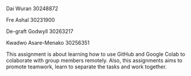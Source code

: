 Dai Wuran 30248872

Fre Ashal 30231900

De-graft Godwyll 30263217

Kwadwo Asare-Menako 30256351

This assignment is about learning how to use GitHub and Google Colab to colaborate with group members remotely. Also, this assignments aims to promote teamwork, learn to separate the tasks and work together.
